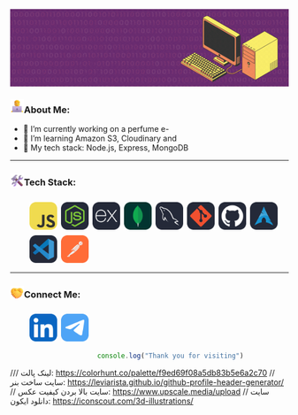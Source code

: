 <img src="./images/Backend Development.gif" align="center"  alt="Character"/>

### <img src="./icons/Technologist.png"  width="25"/>About Me:

- 🔭 I’m currently working on a perfume e-
- 🌱 I’m learning Amazon S3, Cloudinary and
- 🧠 My tech stack: Node.js, Express, MongoDB

---
 
 ### <img src="./icons/Hammer and Wrench.png" alt="Tech Stack Icon" width="25" style="vertical-align: middle; margin-bottom: 10px" />Tech Stack: 

<p align="left" style="margin-left: 35px; display:flex; justify-content: start; flex-wrap: wrap; gap: 7px;">
  <a><img src="./icons/javascript.svg" alt="JavaScript" style="width:50px;" /></a>
  <a><img src="./icons/nodejs-auto.svg" alt="Node.js" style="width:50px;" /></a>
  <a><img src="./icons/expressjs-auto.svg" alt="Express.js" style="width:50px;" /></a>
  <a><img src="./icons/mongodb.svg" alt="MongoDB" style="width:50px;" /></a>
  <a><img src="./icons/mysql-auto.svg" alt="MySQL" style="width:50px;" /></a>
  <a><img src="./icons/git-auto.svg" alt="Git" style="width:50px;" /></a>
  <a><img src="./icons/github-auto.svg" alt="GitHub" style="width:50px;" /></a>
  <a><img src="./icons/arch-auto.svg" alt="Arch Linux" style="width:50px;" /></a>
  <a><img src="./icons/vscode-auto.svg" alt="VS Code" style="width:50px;" /></a>
  <a><img src="./icons/postman.svg" alt="Postman" style="width:50px;" /></a>
</p>

---
 
### <img src="./icons/connect.png" alt="Connect Icon" width="25" style="vertical-align: middle; margin-bottom: 10px" />Connect Me: 
<p align="left" style="margin-left: 35px; display:flex; justify-content: start; flex-wrap: wrap; gap: 7px;">
  <a href="https://www.linkedin.com/in/amirhossein-2004-zareei">
    <img src="./icons/linkedin.svg" alt="LinkedIn" style="width:50px;" />
  </a>
  <a href="https://t.me/amirhosseinzareei2004">
    <img src="./icons/telegram.svg" alt="Telegram" style="width:50px;" />
  </a>
</p>

```javascript
                      console.log("Thank you for visiting")
```

/// لینک پالت: https://colorhunt.co/palette/f9ed69f08a5db83b5e6a2c70 
// سایت ساخت بنر: https://leviarista.github.io/github-profile-header-generator/
// سایت بالا بردن کیفیت عکس: https://www.upscale.media/upload
// سایت دانلود ایکون: https://iconscout.com/3d-illustrations/
